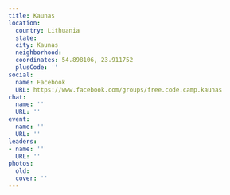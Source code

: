 ```yaml
---
title: Kaunas
location:
  country: Lithuania
  state: 
  city: Kaunas
  neighborhood: 
  coordinates: 54.898106, 23.911752
  plusCode: ''
social:
  name: Facebook
  URL: https://www.facebook.com/groups/free.code.camp.kaunas
chat:
  name: ''
  URL: ''
event:
  name: ''
  URL: ''
leaders:
- name: ''
  URL: ''
photos:
  old: 
  cover: ''
---
```

